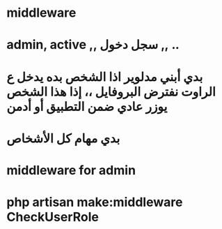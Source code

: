 
# middleware

# admin, active ,, سجل دخول ,, ..

# بدي أبني مدلوير اذا الشخص بده يدخل ع الراوت نفترض البروفايل ،، إذا هذا الشخص يوزر عادي ضمن التطبيق أو أدمن 

# بدي مهام كل الأشخاص


# middleware for admin 

# php artisan make:middleware CheckUserRole

